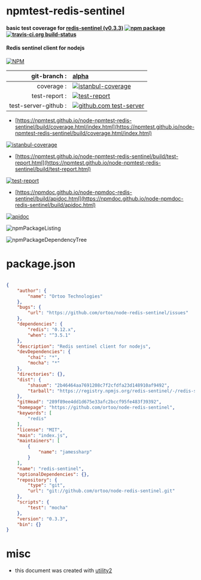 # npmtest-redis-sentinel

#### basic test coverage for  [redis-sentinel (v0.3.3)](https://github.com/ortoo/node-redis-sentinel)  [![npm package](https://img.shields.io/npm/v/npmtest-redis-sentinel.svg?style=flat-square)](https://www.npmjs.org/package/npmtest-redis-sentinel) [![travis-ci.org build-status](https://api.travis-ci.org/npmtest/node-npmtest-redis-sentinel.svg)](https://travis-ci.org/npmtest/node-npmtest-redis-sentinel)

#### Redis sentinel client for nodejs

[![NPM](https://nodei.co/npm/redis-sentinel.png?downloads=true&downloadRank=true&stars=true)](https://www.npmjs.com/package/redis-sentinel)

| git-branch : | [alpha](https://github.com/npmtest/node-npmtest-redis-sentinel/tree/alpha)|
|--:|:--|
| coverage : | [![istanbul-coverage](https://npmtest.github.io/node-npmtest-redis-sentinel/build/coverage.badge.svg)](https://npmtest.github.io/node-npmtest-redis-sentinel/build/coverage.html/index.html)|
| test-report : | [![test-report](https://npmtest.github.io/node-npmtest-redis-sentinel/build/test-report.badge.svg)](https://npmtest.github.io/node-npmtest-redis-sentinel/build/test-report.html)|
| test-server-github : | [![github.com test-server](https://npmtest.github.io/node-npmtest-redis-sentinel/GitHub-Mark-32px.png)](https://npmtest.github.io/node-npmtest-redis-sentinel/build/app/index.html) | | build-artifacts : | [![build-artifacts](https://npmtest.github.io/node-npmtest-redis-sentinel/glyphicons_144_folder_open.png)](https://github.com/npmtest/node-npmtest-redis-sentinel/tree/gh-pages/build)|

- [https://npmtest.github.io/node-npmtest-redis-sentinel/build/coverage.html/index.html](https://npmtest.github.io/node-npmtest-redis-sentinel/build/coverage.html/index.html)

[![istanbul-coverage](https://npmtest.github.io/node-npmtest-redis-sentinel/build/screenCapture.buildCi.browser.%252Ftmp%252Fbuild%252Fcoverage.lib.html.png)](https://npmtest.github.io/node-npmtest-redis-sentinel/build/coverage.html/index.html)

- [https://npmtest.github.io/node-npmtest-redis-sentinel/build/test-report.html](https://npmtest.github.io/node-npmtest-redis-sentinel/build/test-report.html)

[![test-report](https://npmtest.github.io/node-npmtest-redis-sentinel/build/screenCapture.buildCi.browser.%252Ftmp%252Fbuild%252Ftest-report.html.png)](https://npmtest.github.io/node-npmtest-redis-sentinel/build/test-report.html)

- [https://npmdoc.github.io/node-npmdoc-redis-sentinel/build/apidoc.html](https://npmdoc.github.io/node-npmdoc-redis-sentinel/build/apidoc.html)

[![apidoc](https://npmdoc.github.io/node-npmdoc-redis-sentinel/build/screenCapture.buildCi.browser.%252Ftmp%252Fbuild%252Fapidoc.html.png)](https://npmdoc.github.io/node-npmdoc-redis-sentinel/build/apidoc.html)

![npmPackageListing](https://npmtest.github.io/node-npmtest-redis-sentinel/build/screenCapture.npmPackageListing.svg)

![npmPackageDependencyTree](https://npmtest.github.io/node-npmtest-redis-sentinel/build/screenCapture.npmPackageDependencyTree.svg)



# package.json

```json

{
    "author": {
        "name": "Ortoo Technologies"
    },
    "bugs": {
        "url": "https://github.com/ortoo/node-redis-sentinel/issues"
    },
    "dependencies": {
        "redis": "0.12.x",
        "when": "^3.5.1"
    },
    "description": "Redis sentinel client for nodejs",
    "devDependencies": {
        "chai": "*",
        "mocha": "*"
    },
    "directories": {},
    "dist": {
        "shasum": "2b46464aa7691208c7f2cfdfa23d148910af9492",
        "tarball": "https://registry.npmjs.org/redis-sentinel/-/redis-sentinel-0.3.3.tgz"
    },
    "gitHead": "289f89ee4dd1d675e33afc2bccf95fe483f39392",
    "homepage": "https://github.com/ortoo/node-redis-sentinel",
    "keywords": [
        "redis"
    ],
    "license": "MIT",
    "main": "index.js",
    "maintainers": [
        {
            "name": "jamessharp"
        }
    ],
    "name": "redis-sentinel",
    "optionalDependencies": {},
    "repository": {
        "type": "git",
        "url": "git://github.com/ortoo/node-redis-sentinel.git"
    },
    "scripts": {
        "test": "mocha"
    },
    "version": "0.3.3",
    "bin": {}
}
```



# misc
- this document was created with [utility2](https://github.com/kaizhu256/node-utility2)
